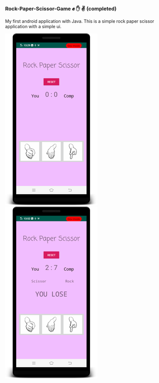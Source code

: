 ### Rock-Paper-Scissor-Game :fist: :hand: :v:	(completed)
My first android application with Java. This is a simple rock paper scissor application with a simple ui.

<img src="device-2020-10-18-135030%20-%201st%20ss.png" width=300px/>                              <img src="device-2020-10-18-135200%20-%202nd%20ss.png" width=300px/>



